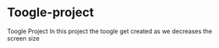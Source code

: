 # Toogle-project
Toogle Project In this project the toogle get created as we decreases the screen size
